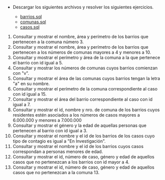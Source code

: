 - Descargar los siguientes archivos y resolver los siguientes
ejercicios.


	- [barrios.sql](https://github.com/materiasipm/materiasipm.github.io/blob/master/taller6to/barrios.csv)
	- [comunas.sql](https://github.com/materiasipm/materiasipm.github.io/blob/master/taller6to/comunas.csv)
	- [casos.sql](https://github.com/materiasipm/materiasipm.github.io/blob/master/taller6to/casos.csv)

1. Consultar y mostrar el nombre, área y perímetro de los barrios
que pertenecen a la comuna número 3.
2. Consultar y mostrar el nombre, área y perímetro de los barrios
que pertenecen a los números de comunas mayores a 4 y menores a 10.
3. Consultar y mostrar el perímetro y área de la comuna a la que
pertenece el barrio con id igual a 5.
4. Consultar y mostrar los números de comunas cuyos barrios comienzan con "v".
5. Consultar y mostrar el área de las comunas cuyos barrios tengan la letra "a" 
en su nombre.
6. Consultar y mostrar el perímetro de la comuna correspondiente al caso con 
id igual a 15.
7. Consultar y mostrar el área del barrio correspondiente al caso con id igual a 7.
8. Consultar y mostrar el id, nombre y nro. de comuna de los barrios cuyos residentes 
estén asociados a los números de casos mayores a 6.000.000 y menores a 7.000.000
9. Consultar y mostrar el género y la edad de aquellas personas que pertenecen
al barrio con id igual a 3.
10. Consultar y mostrar el nombre y el id de los barrios de los casos cuyo tipo de contagio es igual a "En Investigación".
11. Consultar y mostrar el nombre y el id de los barrios cuyos casos correspondan
a personas menores de edad.
12. Consultar y mostrar el id, número de caso, género y edad de aquellos
casos que no pertenezcan a los barrios con id mayor a 4.
13. Consultar y mostrar el id, número de caso, género y edad de aquellos
casos que no pertenezcan a la comuna 13.